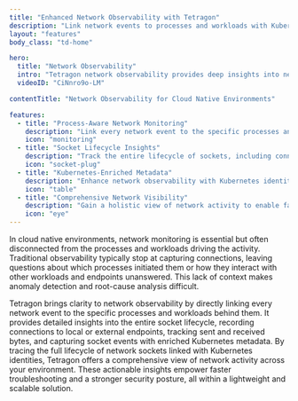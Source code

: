 ```yaml
---
title: "Enhanced Network Observability with Tetragon"
description: "Link network events to processes and workloads with Kubernetes-aware insights for better security and troubleshooting."
layout: "features"
body_class: "td-home"

hero:
  title: "Network Observability"
  intro: "Tetragon network observability provides deep insights into network events such as network connections made by processes."
  videoID: "CiNnro9o-LM"

contentTitle: "Network Observability for Cloud Native Environments"

features:
  - title: "Process-Aware Network Monitoring"
    description: "Link every network event to the specific processes and workloads driving the activity for full context."
    icon: "monitoring"
  - title: "Socket Lifecycle Insights"
    description: "Track the entire lifecycle of sockets, including connections, sent/received bytes, and socket events."
    icon: "socket-plug"
  - title: "Kubernetes-Enriched Metadata"
    description: "Enhance network observability with Kubernetes identities, including pod labels and namespaces."
    icon: "table"
  - title: "Comprehensive Network Visibility"
    description: "Gain a holistic view of network activity to enable faster troubleshooting and stronger security across cloud-native environments."
    icon: "eye"
---
```


In cloud native environments, network monitoring is essential but often disconnected from the processes and workloads driving the activity. Traditional observability typically stop at capturing connections, leaving questions about which processes initiated them or how they interact with other workloads and endpoints unanswered. This lack of context makes anomaly detection and root-cause analysis difficult.

Tetragon brings clarity to network observability by directly linking every network event to the specific processes and workloads behind them. It provides detailed insights into the entire socket lifecycle, recording connections to local or external endpoints, tracking sent and received bytes, and capturing socket events with enriched Kubernetes metadata. By tracing the full lifecycle of network sockets linked with Kubernetes identities, Tetragon offers a comprehensive view of network activity across your environment. These actionable insights empower faster troubleshooting and a stronger security posture, all within a lightweight and scalable solution.
